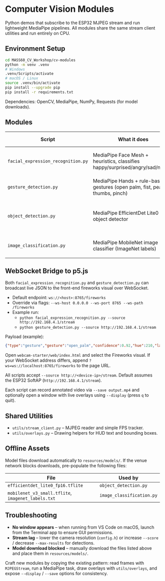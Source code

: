 ﻿# Computer Vision Modules

Python demos that subscribe to the ESP32 MJPEG stream and run lightweight
MediaPipe pipelines. All modules share the same stream client utilities and run
entirely on CPU.

## Environment Setup

```bash
cd MASS60_CV_Workshop/cv-modules
python -m venv .venv
# Windows
.venv/Scripts/activate
# macOS / Linux
source .venv/bin/activate
pip install --upgrade pip
pip install -r requirements.txt
```

Dependencies: OpenCV, MediaPipe, NumPy, Requests (for model downloads).

## Modules

| Script | What it does | Key Flags |
|--------|--------------|-----------|
| `facial_expression_recognition.py` | MediaPipe Face Mesh + heuristics, classifies happy/surprised/angry/sad/neutral | `--display`, `--save`, `--min-score` |
| `gesture_detection.py` | MediaPipe Hands + rule-based gestures (open palm, fist, peace, thumbs, pinch) | `--display`, `--max-hands` |
| `object_detection.py` | MediaPipe EfficientDet Lite0 object detector | `--display`, `--save`, `--score`, `--max-results` |
| `image_classification.py` | MediaPipe MobileNet image classifier (ImageNet labels) | `--display`, `--top-k`, `--score` |


## WebSocket Bridge to p5.js

Both `facial_expression_recognition.py` and `gesture_detection.py` can broadcast live JSON to the front-end fireworks visual over WebSocket.

- Default endpoint: `ws://<host>:8765/fireworks`
- Override via flags: `--ws-host 0.0.0.0 --ws-port 8765 --ws-path /fireworks`
- Example run:
  - `python facial_expression_recognition.py --source http://192.168.4.1/stream`
  - `python gesture_detection.py --source http://192.168.4.1/stream`

Payload (example):
```json
{"type":"gesture","gesture":"open_palm","confidence":0.92,"hue":210,"launch_power":0.6,"spark_density":1.2,"twist":0.15,"center":{"x":0.52,"y":0.44},"style":"nebula"}
```

Open `webcam-starter/web/index.html` and select the Fireworks visual. If your WebSocket address differs, append `?ws=ws://localhost:8765/fireworks` to the page URL.

All scripts accept `--source http://<device-ip>/stream`. Default assumes the
ESP32 SoftAP (`http://192.168.4.1/stream`).

Each script can record annotated video via `--save output.mp4` and optionally
open a window with live overlays using `--display` (press `q` to quit).

## Shared Utilities

- `utils/stream_client.py` – MJPEG reader and simple FPS tracker.
- `utils/overlays.py` – Drawing helpers for HUD text and bounding boxes.

## Offline Assets

Model files download automatically to `resources/models/`. If the venue network
blocks downloads, pre-populate the following files:

| File | Used by |
|------|---------|
| `efficientdet_lite0_fp16.tflite` | `object_detection.py` |
| `mobilenet_v3_small.tflite`, `imagenet_labels.txt` | `image_classification.py` |

## Troubleshooting

- **No window appears** – when running from VS Code on macOS, launch from the Terminal app to ensure GUI permissions.
- **Stream lag** – lower the camera resolution (`config.h`) or increase `--score` / decrease `--max-results` for detections.
- **Model download blocked** – manually download the files listed above and place them in `resources/models/`.

Craft new modules by copying the existing pattern: read frames with `MJPEGStream`, run a MediaPipe task, draw overlays with `utils/overlays`, and expose `--display` / `--save` options for consistency.

